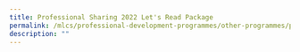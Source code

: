 ```yaml
---
title: Professional Sharing 2022 Let's Read Package
permalink: /mlcs/professional-development-programmes/other-programmes/professional-sharing-2022-lets-read/
description: ""
---
```

